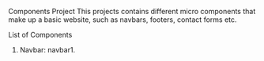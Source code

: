 Components Project
    This projects contains different micro components that make up a basic website, such as navbars, footers, contact forms etc.

List of Components
1.  Navbar: navbar1.